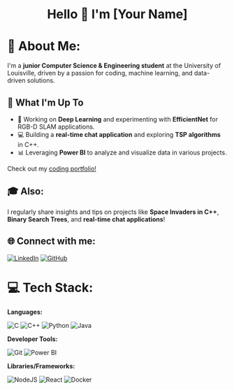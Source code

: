 
<h1 align="center">Hello 👋 I'm [Your Name]</h1>

# 💫 About Me:
I'm a **junior Computer Science & Engineering student** at the University of Louisville, driven by a passion for coding, machine learning, and data-driven solutions.

## 🚀 What I'm Up To

- 🤖 Working on **Deep Learning** and experimenting with **EfficientNet** for RGB-D SLAM applications.
- 💻 Building a **real-time chat application** and exploring **TSP algorithms** in C++.
- 📊 Leveraging **Power BI** to analyze and visualize data in various projects.

Check out my [coding portfolio!](#)

## 🎓 Also:

I regularly share insights and tips on projects like **Space Invaders in C++**, **Binary Search Trees**, and **real-time chat applications**!

## 🌐 Connect with me:
[![LinkedIn](https://img.shields.io/badge/LinkedIn-%230077B5.svg?logo=linkedin&logoColor=white)](https://www.linkedin.com/in/your-linkedin/) 
[![GitHub](https://img.shields.io/badge/GitHub-%23121011.svg?logo=github&logoColor=white)](https://github.com/your-github)

# 💻 Tech Stack:
**Languages:**

![C](https://img.shields.io/badge/C-00599C?style=for-the-badge&logo=c&logoColor=white) 
![C++](https://img.shields.io/badge/C%2B%2B-00599C?style=for-the-badge&logo=c%2B%2B&logoColor=white)
![Python](https://img.shields.io/badge/python-%233776AB.svg?style=for-the-badge&logo=python&logoColor=white)
![Java](https://img.shields.io/badge/Java-ED8B00?style=for-the-badge&logo=java&logoColor=white)

**Developer Tools:**

![Git](https://img.shields.io/badge/git-%23F05033.svg?style=for-the-badge&logo=git&logoColor=white)
![Power BI](https://img.shields.io/badge/PowerBI-F2C811?style=for-the-badge&logo=powerbi&logoColor=black)

**Libraries/Frameworks:**

![NodeJS](https://img.shields.io/badge/node.js-6DA55F?style=for-the-badge&logo=node.js&logoColor=white)
![React](https://img.shields.io/badge/react-%2320232a.svg?style=for-the-badge&logo=react&logoColor=%2361DAFB)
![Docker](https://img.shields.io/badge/docker-%230db7ed.svg?style=for-the-badge&logo=docker&logoColor=white)


<!--# 👋 Hey there, I'm Alwin Rajkumar!

Welcome to my corner of GitHub! I'm passionate about coding and continuously expanding my knowledge in the world of software development.

## 🔍 About Me
- 🚀 Exploring the realms of **Python**, and **C/C++**.
- 🔧 Currently diving deeper into **C++** and **Assembly** to level up my low-level programming skills.
- 💡 Open to collaboration on interesting projects—if you've got an idea, let's build something cool together!

## 📬 Get in Touch
Feel free to reach out to me at:  
📧 **alwin.rajkumar@louisville.edu**

Looking forward to connecting and coding with you!
--->

<!---
alwnraj/alwnraj is a ✨ special ✨ repository because its `README.md` (this file) appears on your GitHub profile.
You can click the Preview link to take a look at your changes.
--->

